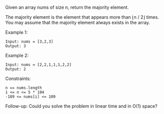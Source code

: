 Given an array nums of size n, return the majority element.<br>

The majority element is the element that appears more than ⌊n / 2⌋ times. You may assume that the majority element always exists in the array.<br>

Example 1:

    Input: nums = [3,2,3]
    Output: 3

Example 2:

    Input: nums = [2,2,1,1,1,2,2]
    Output: 2

Constraints:

    n == nums.length
    1 <= n <= 5 * 104
    -109 <= nums[i] <= 109

Follow-up: Could you solve the problem in linear time and in O(1) space?
